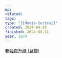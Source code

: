 ```yaml
---
up: 
related: 
tags: 
type: "[[Movie-Series]]"
created: 2024-04-10
finished: 2024-04-11
year: 2024
---
```

[我独自升级 (豆瓣)](https://movie.douban.com/subject/35964611/)